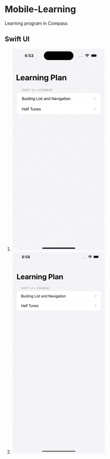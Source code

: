 # Mobile-Learning
Learning program in Compass

## Swift UI
1. ![List and Navigation](/GIF/List_and_Navigation.gif)
2. ![List with API](/GIF/List_with_API.gif)
